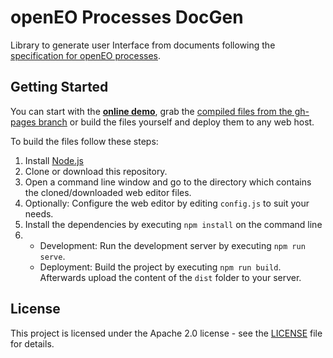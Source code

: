 # openEO Processes DocGen
Library to generate user Interface from documents following the [specification for openEO processes](https://github.com/open-eo/openeo-api).

## Getting Started
You can start with the **[online demo](https://open-eo.github.io/openeo-processes-docgen/demo/)**, grab the [compiled files from the gh-pages branch](https://github.com/open-eo/openeo-processes-docgen/tree/gh-pages/demo) or build the files yourself and deploy them to any web host.

To build the files follow these steps:

1. Install [Node.js](https://nodejs.org/)
2. Clone or download this repository.
3. Open a command line window and go to the directory which contains the cloned/downloaded web editor files.
4. Optionally: Configure the web editor by editing `config.js` to suit your needs.
6. Install the dependencies by executing `npm install` on the command line
7. 
    * Development: Run the development server by executing `npm run serve`.
    * Deployment: Build the project by executing `npm run build`. Afterwards upload the content of the `dist` folder to your server.

## License
This project is licensed under the Apache 2.0 license - see the [LICENSE](LICENSE) file for details.
